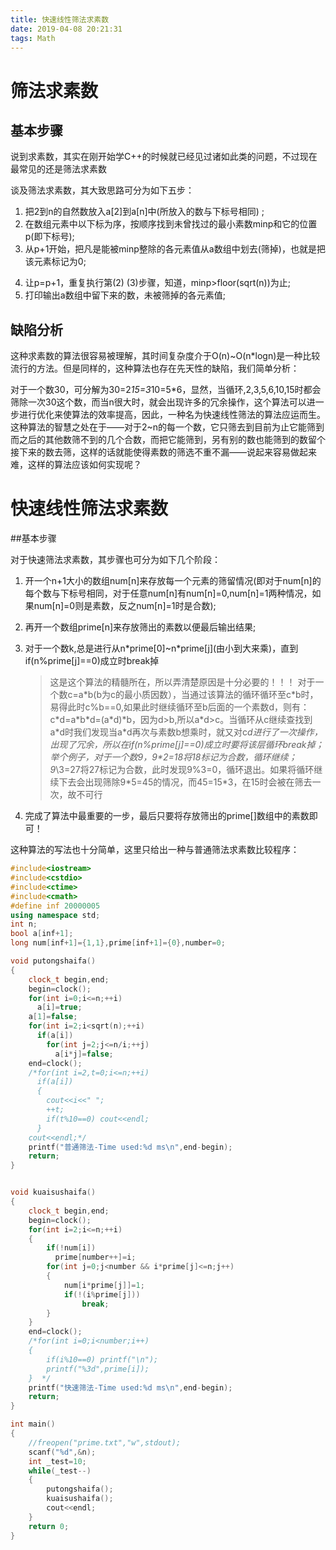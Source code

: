 ```yaml
---
title: 快速线性筛法求素数
date: 2019-04-08 20:21:31
tags: Math
---
```

# 筛法求素数

## 基本步骤

说到求素数，其实在刚开始学C++的时候就已经见过诸如此类的问题，不过现在最常见的还是筛法求素数

谈及筛法求素数，其大致思路可分为如下五步：

1. 把2到n的自然数放入a\[2\]到a\[n\]中(所放入的数与下标号相同) ;
2. 在数组元素中以下标为序，按顺序找到未曾找过的最小素数minp和它的位置p(即下标号);
3. 从p+1开始，把凡是能被minp整除的各元素值从a数组中划去(筛掉)，也就是把该元素标记为0;
<!--more-->
4. 让p=p+1，重复执行第(2) (3)步骤，知道，minp>floor(sqrt(n))为止;
5. 打印输出a数组中留下来的数，未被筛掉的各元素值;

## 缺陷分析
这种求素数的算法很容易被理解，其时间复杂度介于O(n)~O(n*logn)是一种比较流行的方法。但是同样的，这种算法也存在先天性的缺陷，我们简单分析：

对于一个数30，可分解为30=2*15=3*10=5*6，显然，当循环,2,3,5,6,10,15时都会筛除一次30这个数，而当n很大时，就会出现许多的冗余操作，这个算法可以进一步进行优化来使算法的效率提高，因此，一种名为快速线性筛法的算法应运而生。这种算法的智慧之处在于——对于2~n的每一个数，它只筛去到目前为止它能筛到而之后的其他数筛不到的几个合数，而把它能筛到，另有别的数也能筛到的数留个接下来的数去筛，这样的话就能使得素数的筛选不重不漏——说起来容易做起来难，这样的算法应该如何实现呢？

# 快速线性筛法求素数

##基本步骤

对于快速筛法求素数，其步骤也可分为如下几个阶段：
1. 开一个n+1大小的数组num\[n\]来存放每一个元素的筛留情况(即对于num\[n\]的每个数与下标号相同，对于任意num\[n\]有num\[n\]=0,num\[n\]=1两种情况，如果num\[n\]=0则是素数，反之num\[n\]=1时是合数);

2. 再开一个数组prime\[n\]来存放筛出的素数以便最后输出结果;

3. 对于一个数k,总是进行从n\*prime\[0\]~n\*prime\[j\](由小到大来乘)，直到if(n%prime\[j\]==0)成立时break掉
   
   > 这是这个算法的精髓所在，所以弄清楚原因是十分必要的！！！
   > 对于一个数c=a\*b(b为c的最小质因数），当通过该算法的循环循环至c\*b时，易得此时c%b==0,如果此时继续循环至b后面的一个素数d，则有：c\*d=a\*b\*d=(a\*d)\*b，因为d>b,所以a\*d>c。当循环从c继续查找到a\*d时我们发现当a\*d再次与素数b想乘时，就又对c*d进行了一次操作，出现了冗余，所以在if(n%prime\[j\]==0)成立时要将该层循环break掉；
    > 举个例子，对于一个数9，9\*2=18将18标记为合数，循环继续；9*\3=27将27标记为合数，此时发现9%3=0，循环退出。如果将循环继续下去会出现筛除9\*5=45的情况，而45=15\*3，在15时会被在筛去一次，故不可行

4. 完成了算法中最重要的一步，最后只要将存放筛出的prime\[\]数组中的素数即可！

这种算法的写法也十分简单，这里只给出一种与普通筛法求素数比较程序：

```cpp
#include<iostream>
#include<cstdio>
#include<ctime>
#include<cmath>
#define inf 20000005
using namespace std;
int n;
bool a[inf+1];
long num[inf+1]={1,1},prime[inf+1]={0},number=0;                                                      

void putongshaifa()                          
{
	clock_t begin,end;                                            
	begin=clock();
	for(int i=0;i<=n;++i)
	  a[i]=true;
	a[1]=false;
	for(int i=2;i<sqrt(n);++i)
	  if(a[i])
	    for(int j=2;j<=n/i;++j)
	      a[i*j]=false;
	end=clock();
	/*for(int i=2,t=0;i<=n;++i)
	  if(a[i])
	  {
	  	cout<<i<<" ";
	  	++t;
	  	if(t%10==0) cout<<endl;
	  }
	cout<<endl;*/
	printf("普通筛法-Time used:%d ms\n",end-begin); 
	return;
}


void kuaisushaifa()                 
{
	clock_t begin,end;                                             
	begin=clock();
	for(int i=2;i<=n;++i) 
	{
		if(!num[i])
		  prime[number++]=i;
		for(int j=0;j<number && i*prime[j]<=n;j++)  
        {  
            num[i*prime[j]]=1;                 
            if(!(i%prime[j]))             
                break;  
        }  
    }
	end=clock();
    /*for(int i=0;i<number;i++)
    {  
        if(i%10==0) printf("\n");  
        printf("%3d",prime[i]);  
    }  */
	printf("快速筛法-Time used:%d ms\n",end-begin); 
	return;
}

int main()
{
	//freopen("prime.txt","w",stdout);
	scanf("%d",&n);
	int _test=10;
	while(_test--)
	{
		putongshaifa();
		kuaisushaifa();
		cout<<endl;
	}
    return 0;   
}
```